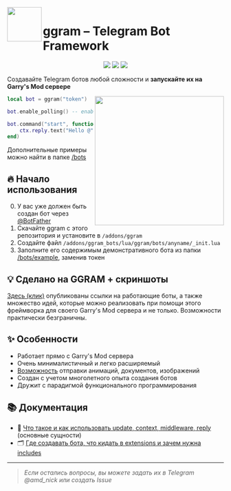 <img align="left" width="80" src="https://i.imgur.com/AbYOj2T.png">

# ggram – Telegram Bot Framework

<p align="center">
	<img src="https://img.shields.io/github/downloads/TRIGONIM/ggram/total">
	<img src="https://img.shields.io/github/languages/code-size/TRIGONIM/ggram">
	<img src="https://img.shields.io/github/license/TRIGONIM/ggram">
</p>

Создавайте Telegram ботов любой сложности и **запускайте их на Garry's Mod сервере**

<img align="right" width="300" src="https://user-images.githubusercontent.com/9200174/135781831-dbb545a9-b3d9-4d0a-ba58-dd42935d35f0.png">

```lua
local bot = ggram("token")

bot.enable_polling() -- enables getUpdates loop

bot.command("start", function(ctx)
	ctx.reply.text("Hello @" .. ctx.from.username)
end)
```

Дополнительные примеры можно найти в папке [/bots](/lua/ggram/bots)

## 🔥 Начало использования
0. У вас уже должен быть создан бот через [@BotFather](https://t.me/BotFather)
1. Скачайте ggram с этого репозитория и установите в `/addons/ggram`
2. Создайте файл `/addons/ggram_bots/lua/ggram/bots/anyname/_init.lua`
3. Заполните его содержимым демонстративного бота из папки [/bots/example](/lua/ggram/bots/example), заменив токен

## 💡 Сделано на GGRAM + скриншоты
[Здесь (клик)](https://forum.gm-donate.ru/t/idei-telegram-botov-dlya-vashego-servera/197) опубликованы ссылки на работающие боты, а также множество идей, которые можно реализовать при помощи этого фреймворка для своего Garry's Mod сервера и не только. Возможности практически безграничны.

## ✨ Особенности
- Работает прямо с Garry's Mod сервера
- Очень минималистичный и легко расширяемый
- [Возможность](/lua/includes/surprise) отправки анимаций, документов, изображений
- Создан с учетом многолетного опыта создания ботов
- Дружит с парадигмой функционального программирования

## 📚 Документация
- 🤔 [Что такое и как использовать update, context, middleware, reply](/info/understanding_things.md) (основные сущности)
- 🗂 [Где создавать бота, что кидать в extensions и зачем нужна includes](/info/project_structure.md)


---
> _Если остались вопросы, вы можете задать их в Telegram @amd_nick или создать Issue_
